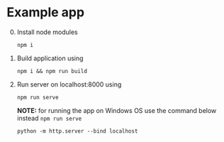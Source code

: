 # Example app

0. Install node modules
    ```shell
    npm i
    ```

2. Build application using 
    ```shell
    npm i && npm run build
    ```

2. Run server on localhost:8000 using
    ```shell
    npm run serve
    ```
    **NOTE:** for running the app on Windows OS use the command below instead `npm run serve`
    ```shell
    python -m http.server --bind localhost
    ```
